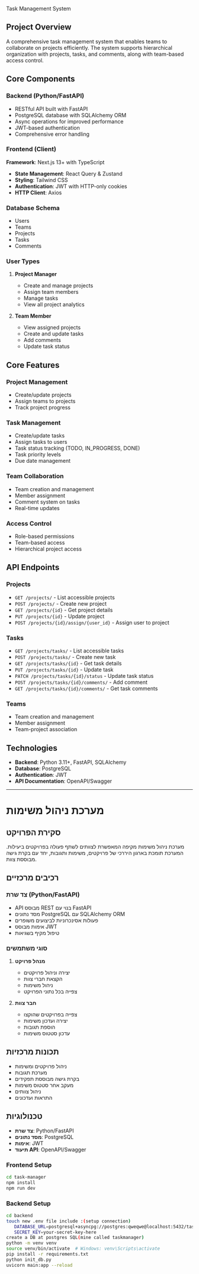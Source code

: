  Task Management System

## Project Overview
A comprehensive task management system that enables teams to collaborate on projects efficiently. The system supports hierarchical organization with projects, tasks, and comments, along with team-based access control.

## Core Components

### Backend (Python/FastAPI)
- RESTful API built with FastAPI
- PostgreSQL database with SQLAlchemy ORM
- Async operations for improved performance
- JWT-based authentication
- Comprehensive error handling


### Frontend (Client)
**Framework**: Next.js 13+ with TypeScript
- **State Management**: React Query & Zustand
- **Styling**: Tailwind CSS
- **Authentication**: JWT with HTTP-only cookies
- **HTTP Client**: Axios

### Database Schema
- Users
- Teams
- Projects
- Tasks
- Comments

### User Types

1. **Project Manager**
   - Create and manage projects
   - Assign team members
   - Manage tasks
   - View all project analytics

2. **Team Member**
   - View assigned projects
   - Create and update tasks
   - Add comments
   - Update task status

## Core Features

### Project Management
- Create/update projects
- Assign teams to projects
- Track project progress

### Task Management
- Create/update tasks
- Assign tasks to users
- Task status tracking (TODO, IN_PROGRESS, DONE)
- Task priority levels
- Due date management

### Team Collaboration
- Team creation and management
- Member assignment
- Comment system on tasks
- Real-time updates

### Access Control
- Role-based permissions
- Team-based access
- Hierarchical project access

## API Endpoints

### Projects
- `GET /projects/` - List accessible projects
- `POST /projects/` - Create new project
- `GET /projects/{id}` - Get project details
- `PUT /projects/{id}` - Update project
- `POST /projects/{id}/assign/{user_id}` - Assign user to project

### Tasks
- `GET /projects/tasks/` - List accessible tasks
- `POST /projects/tasks/` - Create new task
- `GET /projects/tasks/{id}` - Get task details
- `PUT /projects/tasks/{id}` - Update task
- `PATCH /projects/tasks/{id}/status` - Update task status
- `POST /projects/tasks/{id}/comments/` - Add comment
- `GET /projects/tasks/{id}/comments/` - Get task comments

### Teams
- Team creation and management
- Member assignment
- Team-project association

## Technologies
- **Backend**: Python 3.11+, FastAPI, SQLAlchemy
- **Database**: PostgreSQL
- **Authentication**: JWT
- **API Documentation**: OpenAPI/Swagger

---

# מערכת ניהול משימות

## סקירת הפרויקט
מערכת ניהול משימות מקיפה המאפשרת לצוותים לשתף פעולה בפרויקטים ביעילות. המערכת תומכת בארגון היררכי של פרויקטים, משימות ותגובות, יחד עם בקרת גישה מבוססת צוות.

## רכיבים מרכזיים

### צד שרת (Python/FastAPI)
- API מבוסס REST בנוי עם FastAPI
- מסד נתונים PostgreSQL עם SQLAlchemy ORM
- פעולות אסינכרוניות לביצועים משופרים
- אימות מבוסס JWT
- טיפול מקיף בשגיאות

### סוגי משתמשים

1. **מנהל פרויקט**
   - יצירה וניהול פרויקטים
   - הקצאת חברי צוות
   - ניהול משימות
   - צפייה בכל נתוני הפרויקט

3. **חבר צוות**
   - צפייה בפרויקטים שהוקצו
   - יצירה ועדכון משימות
   - הוספת תגובות
   - עדכון סטטוס משימות

## תכונות מרכזיות
- ניהול פרויקטים ומשימות
- מערכת תגובות
- בקרת גישה מבוססת תפקידים
- מעקב אחר סטטוס משימות
- ניהול צוותים
- התראות ועדכונים

## טכנולוגיות
- **צד שרת**: Python/FastAPI
- **מסד נתונים**: PostgreSQL
- **אימות**: JWT
- **תיעוד API**: OpenAPI/Swagger

### Frontend Setup 
```bash
cd task-manager
npm install
npm run dev
```

### Backend Setup
```bash
cd backend
touch new .env file include :(setup connection)
   DATABASE_URL=postgresql+asyncpg://postgres:qweqwe@localhost:5432/taskmanager
   SECRET_KEY=your-secret-key-here 
create a DB at postgres SQL(mine called taskmanager)
python -m venv venv
source venv/bin/activate  # Windows: venv\Scripts\activate
pip install -r requirements.txt
python init_db.py
uvicorn main:app --reload
```
